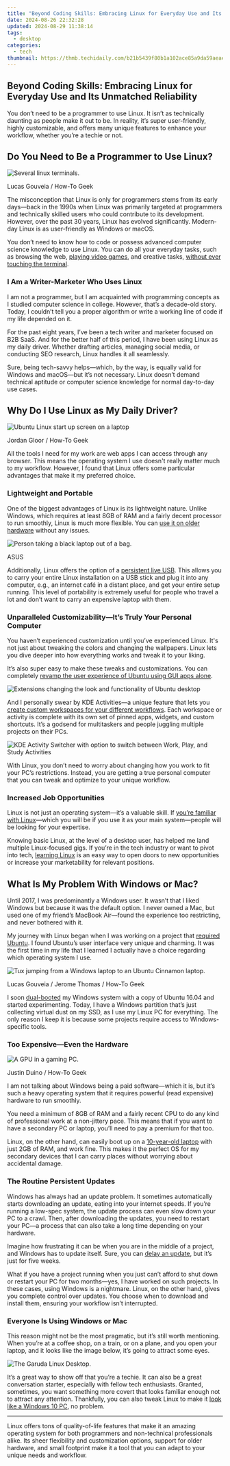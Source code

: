 ```yaml
---
title: "Beyond Coding Skills: Embracing Linux for Everyday Use and Its Unmatched Reliability"
date: 2024-08-26 22:32:28
updated: 2024-08-29 11:38:14
tags:
  - desktop
categories:
  - tech
thumbnail: https://thmb.techidaily.com/b21b5439f80b1a102ace85a9da59aeae7943c3afff9ae70d9fb6a7745b13a600.jpg
---
```


## Beyond Coding Skills: Embracing Linux for Everyday Use and Its Unmatched Reliability

You don’t need to be a programmer to use Linux. It isn’t as technically daunting as people make it out to be. In reality, it’s super user-friendly, highly customizable, and offers many unique features to enhance your workflow, whether you’re a techie or not.

##  Do You Need to Be a Programmer to Use Linux?

![Several linux terminals.](https://static1.howtogeekimages.com/wordpress/wp-content/uploads/2024/06/several-linux-terminals.jpg) 

Lucas Gouveia / How-To Geek

 The misconception that Linux is only for programmers stems from its early days—back in the 1990s when Linux was primarily targeted at programmers and technically skilled users who could contribute to its development. However, over the past 30 years, Linux has evolved significantly. Modern-day Linux is as user-friendly as Windows or macOS.

 You don’t need to know how to code or possess advanced computer science knowledge to use Linux. You can do all your everyday tasks, such as browsing the web, [playing video games](https://youtube-tips.techidaily.com/ed-in-2024-professional-level-youtube-content-via-adobe-premiere/), and creative tasks, [without ever touching the terminal](https://screen-activity-recording.techidaily.com/acclaimed-nature-friendly-filming-equipment-insights/).

###  I Am a Writer-Marketer Who Uses Linux

 I am not a programmer, but I am acquainted with programming concepts as I studied computer science in college. However, that’s a decade-old story. Today, I couldn’t tell you a proper algorithm or write a working line of code if my life depended on it.

 For the past eight years, I’ve been a tech writer and marketer focused on B2B SaaS. And for the better half of this period, I have been using Linux as my daily driver. Whether drafting articles, managing social media, or conducting SEO research, Linux handles it all seamlessly.

 Sure, being tech-savvy helps—which, by the way, is equally valid for Windows and macOS—but it’s not necessary. Linux doesn’t demand technical aptitude or computer science knowledge for normal day-to-day use cases.

##  Why Do I Use Linux as My Daily Driver?

![Ubuntu Linux start up screen on a laptop](https://static1.howtogeekimages.com/wordpress/wp-content/uploads/2023/10/52749581700_b8b13eb829_o.jpg) 

Jordan Gloor / How-To Geek

 All the tools I need for my work are web apps I can access through any browser. This means the operating system I use doesn't really matter much to my workflow. However, I found that Linux offers some particular advantages that make it my preferred choice.

###  Lightweight and Portable

 One of the biggest advantages of Linux is its lightweight nature. Unlike Windows, which requires at least 8GB of RAM and a fairly decent processor to run smoothly, Linux is much more flexible. You can [use it on older hardware](https://facebook-video-content.techidaily.com/comprehensive-list-of-top-6-facebook-video-downloader-apps-for-2024/) without any issues.

![Person taking a black laptop out of a bag.](https://static1.howtogeekimages.com/wordpress/wp-content/uploads/2024/05/asus2.jpg) 

ASUS

 Additionally, Linux offers the option of a [persistent live USB](https://some-skills.techidaily.com/2024-approved-the-artisans-guide-to-unique-photographic-assemblages/). This allows you to carry your entire Linux installation on a USB stick and plug it into any computer, e.g., an internet café in a distant place, and get your entire setup running. This level of portability is extremely useful for people who travel a lot and don’t want to carry an expensive laptop with them.

###  Unparalleled Customizability—It’s Truly Your Personal Computer

 You haven’t experienced customization until you’ve experienced Linux. It's not just about tweaking the colors and changing the wallpapers. Linux lets you dive deeper into how everything works and tweak it to your liking.

 It’s also super easy to make these tweaks and customizations. You can completely [revamp the user experience of Ubuntu using GUI apps alone](https://visual-screen-recording.techidaily.com/2024-approved-instantaneous-screen-logger-for-chrome/).

![Extensions changing the look and functionality of Ubuntu desktop](https://static1.howtogeekimages.com/wordpress/wp-content/uploads/2024/05/7-ubuntu-desktop-with-recommended-extensions-enabled.png) 

 And I personally swear by KDE Activities—a unique feature that lets you [create custom workspaces for your different workflows](https://pokemon-go-android.techidaily.com/ultimate-guide-to-get-the-meltan-box-pokemon-go-for-honor-x8b-drfone-by-drfone-virtual-android/). Each workspace or activity is complete with its own set of pinned apps, widgets, and custom shortcuts. It’s a godsend for multitaskers and people juggling multiple projects on their PCs.

![KDE Activity Switcher with option to switch between Work, Play, and Study Activities](https://static1.howtogeekimages.com/wordpress/wp-content/uploads/2024/01/kde-activity-switcher.png) 

 With Linux, you don’t need to worry about changing how you work to fit your PC’s restrictions. Instead, you are getting a true personal computer that you can tweak and optimize to your unique workflow.

###  Increased Job Opportunities

 Linux is not just an operating system—it’s a valuable skill. If [you’re familiar with Linux](https://ai-vdieo-software.techidaily.com/new-fcpx-storage-solutions-masterclass-on-freeing-up-space-on-your-mac/)—which you will be if you use it as your main system—people will be looking for your expertise.

 Knowing basic Linux, at the level of a desktop user, has helped me land multiple Linux-focused gigs. If you’re in the tech industry or want to pivot into tech, [learning Linux](https://extra-guidance.techidaily.com/new-k850-ultrahd-samsung-2023-tech-review/) is an easy way to open doors to new opportunities or increase your marketability for relevant positions.

##  What Is My Problem With Windows or Mac?

 Until 2017, I was predominantly a Windows user. It wasn’t that I liked Windows but because it was the default option. I never owned a Mac, but used one of my friend’s MacBook Air—found the experience too restricting, and never bothered with it.

 My journey with Linux began when I was working on a project that [required Ubuntu](https://hardware-updates.techidaily.com/ensure-smooth-laptop-performance-with-fresh-acer-touchpad-drivers-windows-nix/). I found Ubuntu’s user interface very unique and charming. It was the first time in my life that I learned I actually have a choice regarding which operating system I use.

![Tux jumping from a Windows laptop to an Ubuntu Cinnamon laptop.](https://static1.howtogeekimages.com/wordpress/wp-content/uploads/2024/05/tux-jumping-from-a-windows-laptop-to-an-ubuntu-cinnamon-laptop.jpg) 

Lucas Gouveia / Jerome Thomas / How-To Geek

 I soon [dual-booted](https://activate-lock.techidaily.com/in-2024-how-to-remove-icloud-on-apple-iphone-7-plus-smoothly-by-drfone-ios/) my Windows system with a copy of Ubuntu 16.04 and started experimenting. Today, I have a Windows partition that’s just collecting virtual dust on my SSD, as I use my Linux PC for everything. The only reason I keep it is because some projects require access to Windows-specific tools.

###  Too Expensive—Even the Hardware

![A GPU in a gaming PC.](https://static1.howtogeekimages.com/wordpress/wp-content/uploads/2023/11/52606768067_aff13d7ea2_o.jpg) 

Justin Duino / How-To Geek  
  
 I am not talking about Windows being a paid software—which it is, but it’s such a heavy operating system that it requires powerful (read expensive) hardware to run smoothly.

 You need a minimum of 8GB of RAM and a fairly recent CPU to do any kind of professional work at a non-jittery pace. This means that if you want to have a secondary PC or laptop, you’ll need to pay a premium for that too.

 Linux, on the other hand, can easily boot up on a [10-year-old laptop](https://facebook-video-content.techidaily.com/comprehensive-list-of-top-6-facebook-video-downloader-apps-for-2024/) with just 2GB of RAM, and work fine. This makes it the perfect OS for my secondary devices that I can carry places without worrying about accidental damage.

###  The Routine Persistent Updates

 Windows has always had an update problem. It sometimes automatically starts downloading an update, eating into your internet speeds. If you’re running a low-spec system, the update process can even slow down your PC to a crawl. Then, after downloading the updates, you need to restart your PC—a process that can also take a long time depending on your hardware.

 Imagine how frustrating it can be when you are in the middle of a project, and Windows has to update itself. Sure, you can [delay an update](https://driver-download.techidaily.com/boost-your-pcs-gameplay-download-the-new-steelseries-engine-for-windows-11-enthusiasts/), but it’s just for five weeks.

 What if you have a project running when you just can’t afford to shut down or restart your PC for two months—yes, I have worked on such projects. In these cases, using Windows is a nightmare. Linux, on the other hand, gives you complete control over updates. You choose when to download and install them, ensuring your workflow isn’t interrupted.

###  Everyone Is Using Windows or Mac

 This reason might not be the most pragmatic, but it’s still worth mentioning. When you’re at a coffee shop, on a train, or on a plane, and you open your laptop, and it looks like the image below, it’s going to attract some eyes. 

![The Garuda Linux Desktop.](https://static1.howtogeekimages.com/wordpress/wp-content/uploads/2024/02/garuda-linux-desktop.png) 

 It’s a great way to show off that you’re a techie. It can also be a great conversation starter, especially with fellow tech enthusiasts. Granted, sometimes, you want something more covert that looks familiar enough not to attract any attention. Thankfully, you can also tweak Linux to make it [look like a Windows 10 PC](https://screen-capture.techidaily.com/updated-in-2024-quick-start-guide-recording-your-pcs-display-with-hp/), no problem.

---

 Linux offers tons of quality-of-life features that make it an amazing operating system for both programmers and non-technical professionals alike. Its sheer flexibility and customization options, support for older hardware, and small footprint make it a tool that you can adapt to your unique needs and workflow.

<ins class="adsbygoogle"
     style="display:block"
     data-ad-format="autorelaxed"
     data-ad-client="ca-pub-7571918770474297"
     data-ad-slot="1223367746"></ins>



<ins class="adsbygoogle"
     style="display:block"
     data-ad-client="ca-pub-7571918770474297"
     data-ad-slot="8358498916"
     data-ad-format="auto"
     data-full-width-responsive="true"></ins>
